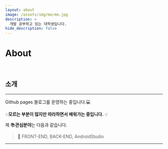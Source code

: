 ```yaml
---
layout: about
image: /assets/img/me/me.jpg
description: >
  개발 공부하고 있는 대학생입니다.
hide_description: false
---
```


# About

<!--author-->

<br>

## 소개
---
Github pages 블로그를 운영하는 중입니다.💻  
<!--인공지능 대학원 석사 과정 중입니다.✏️✒️-->

 💡__모르는 부분이 많지만 따라하면서 배워가는 중입니다.__ 💡

제 📚**관심분야**는 다음과 같습니다.

> 📝 FRONT-END, BACK-END, AndroidStudio

<!--저에게 조금 관심이 생기셨다면 [CV](/assets/CV.pdf)를 확인해주시면 감사하겠습니다! 😃-->
<!--
<div class="me">
    <div><img src= "/assets/me/cheetah1.jpg"></div>
    <div><img src= "/assets/me/cheetah2.jpg"></div>
    <div><img src= "/assets/me/cheetah3.jpg"></div>
    <div><img src= "/assets/me/cheetah4.jpg"></div>
</div>

  <script>
    $(document).ready(function(){
      $('.me').slick();
    });
  </script>
-->
---




<!--글 리스트로만 나오게하려면 posts.md 파일 복붙해오기-->

